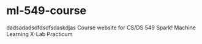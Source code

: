 # ml-549-course

dadsadadsdfdsdfsdaskdjas
Course website for CS/DS 549 Spark! Machine Learning X-Lab Practicum
